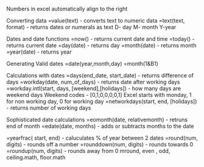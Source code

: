 Numbers in excel automatically align to the right

Converting data
=value(text) - converts text to numeric data
=text(text, format) - returns dates or numerals as text
D- day
M- month
Y-year

Dates and date functions
=now() - returns current date and time
=today() - returns current date
=day(date) - returns day
=month(date) - returns month
=year(date) - returns year

Generating Valid dates
=date(year,month,day)
=month(1&B1)

Calculations with dates
=days(end_date, start_date) - returns difference of days
=workday(date, num_of_days) - returns date after working days
=workday.intl(start, days, [weekend],[holidays])  - how many days are weekend days
	Weekend codes - [0,1,0,0,0,0,1]
	Excel starts with monday, 1 for non working day, 0 for working day
=networkdays(start, end, [holidays]) - returns number of working days

Sophisticated date calculations
=eomonth(date, relativemonth) - retruns end of month
=edate(date, months) - adds or subtracts months to the date

=yearfrac( start, end) - caluculates % of year between 2 dates
=round(num, digits) - rounds off a number
=rounddown(num, digits) - rounds towards 0
=roundup(num, digits) - rounds away from 0
mround, even , odd, ceiling.math, floor.math

